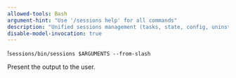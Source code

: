 ```yaml
---
allowed-tools: Bash
argument-hint: "Use '/sessions help' for all commands"
description: "Unified sessions management (tasks, state, config, uninstall)"
disable-model-invocation: true
---
```


!`sessions/bin/sessions $ARGUMENTS --from-slash`

Present the output to the user.
